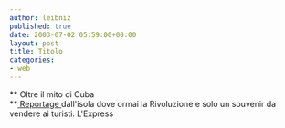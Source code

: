 ```yaml
---
author: leibniz
published: true
date: 2003-07-02 05:59:00+00:00
layout: post
title: Titolo
categories:
- web
---
```


 **   Oltre il mito di Cuba   
**[ Reportage ](http://www.lexpress.fr/express/info/monde/dossier/cuba/dossier.asp)dall'isola dove ormai la Rivoluzione e solo un souvenir da vendere ai turisti.
L'Express
